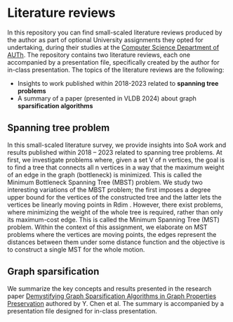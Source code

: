# Literature reviews

In this repository you can find small-scaled literature reviews produced by the author as part of optional University assignments they opted for undertaking, during their studies at the [Computer Science Department of AUTh](https://www.csd.auth.gr/en/). The repository contains two literature reviews, each one accompanied by a presentation file, specifically created by the author for in-class presentation. The topics of the literature reviews are the following:

- Insights to work published within 2018-2023 related to **spanning tree problems**
- A summary of a paper (presented in VLDB 2024) about graph **sparsification algorithms**

## Spanning tree problem
In this small-scaled literature survey, we provide insights into SoA work and results published within 2018 – 2023 related to spanning tree problems. At first, we investigate problems where, given a set V of n vertices, the goal is to find a tree that connects all n vertices in a way that the maximum weight of an edge in the graph (bottleneck) is minimized. This is called the Minimum Bottleneck Spanning Tree (MBST) problem. We study two interesting variations of the MBST problem; the first imposes a degree upper bound for the vertices of the constructed tree and the latter lets the vertices be linearly moving points in Rdim . However, there exist problems, where minimizing the weight of the whole tree is required, rather than only its maximum-cost edge. This is called the Minimum Spanning Tree (MST) problem. Within the context of this assignment, we elaborate on MST problems where the vertices are moving points, the edges represent the distances between them under some distance function and the objective is to construct a single MST for the whole motion.


## Graph sparsification
We summarize the key concepts and results presented in the research paper [Demystifying Graph Sparsification Algorithms in Graph Properties Preservation](https://arxiv.org/abs/2311.12314) authored by Y. Chen et al. The summary is accompanied by a presentation file designed for in-class presentation. 



